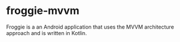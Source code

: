 # froggie-mvvm
Froggie is a an Android application that uses the MVVM architecture approach and is written in Kotlin. 
